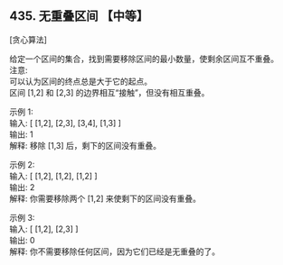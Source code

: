 ## 435. 无重叠区间 【中等】       
[贪心算法]     

给定一个区间的集合，找到需要移除区间的最小数量，使剩余区间互不重叠。      
注意:      
可以认为区间的终点总是大于它的起点。     
区间 [1,2] 和 [2,3] 的边界相互“接触”，但没有相互重叠。       

示例 1:    
输入: [ [1,2], [2,3], [3,4], [1,3] ]      
输出: 1     
解释: 移除 [1,3] 后，剩下的区间没有重叠。      

示例 2:     
输入: [ [1,2], [1,2], [1,2] ]      
输出: 2     
解释: 你需要移除两个 [1,2] 来使剩下的区间没有重叠。      

示例 3:    
输入: [ [1,2], [2,3] ]     
输出: 0     
解释: 你不需要移除任何区间，因为它们已经是无重叠的了。      


